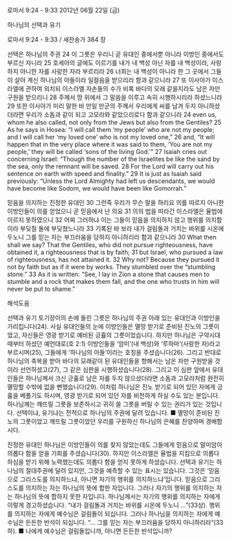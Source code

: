 로마서 9:24 - 9:33 
2012년 06월 22일 (금)

하나님의 선택과 유기



로마서 9:24 - 9:33 / 새찬송가 384 장


선택은 하나님의 주권 
24 이 그릇은 우리니 곧 유대인 중에서뿐 아니라 이방인 중에서도 부르신 자니라 25 호세아의 글에도 이르기를 내가 내 백성 아닌 자를 내 백성이라, 사랑하지 아니한 자를 사랑한 자라 부르리라 26 너희는 내 백성이 아니라 한 그 곳에서 그들이 살아 계신 하나님의 아들이라 일컬음을 받으리라 함과 같으니라 27 또 이사야가 이스라엘에 관하여 외치되 이스라엘 자손들의 수가 비록 바다의 모래 같을지라도 남은 자만 구원을 받으리니 28 주께서 땅 위에서 그 말씀을 이루고 속히 시행하시리라 하셨느니라 29 또한 이사야가 미리 말한 바 만일 만군의 주께서 우리에게 씨를 남겨 두지 아니하셨더라면 우리가 소돔과 같이 되고 고모라와 같았으리로다 함과 같으니라 
24 even us, whom he also called, not only from the Jews but also from the Gentiles? 25 As he says in Hosea: “I will call them ‘my people’ who are not my people; and I will call her ‘my loved one’ who is not my loved one,” 26 and, “It will happen that in the very place where it was said to them, ‘You are not my people,’ they will be called ‘sons of the living God.’” 27 Isaiah cries out concerning Israel: “Though the number of the Israelites be like the sand by the sea, only the remnant will be saved. 28 For the Lord will carry out his sentence on earth with speed and finality.” 29 It is just as Isaiah said previously: “Unless the Lord Almighty had left us descendants, we would have become like Sodom, we would have been like Gomorrah.”   

믿음을 의지하는 진정한 유대인 
30 그런즉 우리가 무슨 말을 하리요 의를 따르지 아니한 이방인들이 의를 얻었으니 곧 믿음에서 난 의요 31 의의 법을 따라간 이스라엘은 율법에 이르지 못하였으니 32 어찌 그러하냐 이는 그들이 믿음을 의지하지 않고 행위를 의지함이라 부딪칠 돌에 부딪쳤느니라 33 기록된 바 보라 내가 걸림돌과 거치는 바위를 시온에 두노니 그를 믿는 자는 부끄러움을 당하지 아니하리라 함과 같으니라 
30 What then shall we say? That the Gentiles, who did not pursue righteousness, have obtained it, a righteousness that is by faith; 31 but Israel, who pursued a law of righteousness, has not attained it. 32 Why not? Because they pursued it not by faith but as if it were by works. They stumbled over the “stumbling stone.” 33 As it is written: “See, I lay in Zion a stone that causes men to stumble and a rock that makes them fall, and the one who trusts in him will never be put to shame.”

해석도움





선택과 유기 
토기장이의 손에 들린 그릇은 하나님의 주권 아래 있는 유대인과 이방인을 가리킵니다(24). 사실 유대인들의 눈에 이방인들은 멸망 받기로 준비된 진노의 그릇이었고, 자신들은 영광 받기로 예비된 긍휼의 그릇이었습니다. 하지만 하나님은 구약시대 때부터 하셨던 예언대로(호 2:1) 이방인들을 ‘암미’(내 백성)와 ‘루하마’(사랑한 자)라고 부르시며(25), 그들에게 ‘하나님의 아들’이라는 호칭을 주셨습니다(26). 그리고 반대로 하나님의 축복을 받아 바다의 모래같이 된 유대인들을 향해서는 남은 자만 구원받을 것이라 선언하셨고(27), 그 같은 심판을 시행하셨습니다(28). 그리고 이 심판 앞에서 유대인들은 하나님께서 크신 긍휼로 남은 자를 두지 않으셨더라면 소돔과 고모라처럼 완전히 멸망할 수밖에 없을 뻔했습니다(29). 이처럼 하나님은 진노 받기로 되어 있던 자에게 긍휼을 베풀기도 하시며, 영광 받기로 되어 있던 자를 비천하게 하실 수도 있는 분입니다. 하나님께는 깨뜨릴 그릇을 보존하시고 귀히 쓸 그릇을 버릴 수 있는 권리가 있는 것입니다. 선택이냐, 유기냐는 전적으로 하나님의 주권에 달려 있습니다. 
■ 멸망이 준비된 진노의 그릇이었고 깨뜨릴 그릇이었던 우리를 구원하신 하나님의 은혜를 찬양하며 경배합시다.  

진정한 유대인 
하나님은 이방인들이 의를 찾지 않았는데도 그들에게 믿음으로 말미암아 의롭다 함을 얻을 기회를 주셨습니다(30). 하지만 이스라엘은 율법을 지킴으로 의롭다 하심을 받기 위해 노력했는데도 의롭다 함을 얻지 못하게 하셨습니다. 선택과 유기는 하나님의 절대주권에 달려 있지만, 그것을 예측할 수 있는 표시는 있습니다. 그것은 ‘믿음으로 그리스도를 의지하느냐, 아니면 자기의 행위를 의지하느냐’입니다. 믿음으로 그리스도를 의지하는 자는 하나님의 뜻에 합한 자입니다. 그러나 자기의 행위를 의지하는 자는 하나님의 뜻에 합하지 못한 자입니다. 하나님께서는 자기의 행위를 의지하는 자에게 이렇게 경고하셨습니다. “내가 걸림돌과 거치는 바위를 시온에 두노니 …”(33상). 행위를 의지하는 자에게 예수님은 걸림돌이 되십니다. 그러나 하나님을 의지하는 자에게 예수님은 든든한 반석이 되십니다. “… 그를 믿는 자는 부끄러움을 당하지 아니하리라”(33하). 
■ 나에게 예수님은 걸림돌입니까, 아니면 든든한 반석입니까?